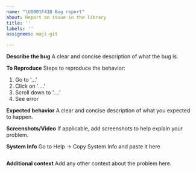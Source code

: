 ```yaml
---
name: "\U0001F41B Bug report"
about: Report an issue in the library
title: ''
labels: ''
assignees: maji-git

---
```


**Describe the bug**
A clear and concise description of what the bug is.

**To Reproduce**
Steps to reproduce the behavior:
1. Go to '...'
2. Click on '....'
3. Scroll down to '....'
4. See error

**Expected behavior**
A clear and concise description of what you expected to happen.

**Screenshots/Video**
If applicable, add screenshots to help explain your problem.

**System Info**
Go to Help -> Copy System Info and paste it here
```

```

**Additional context**
Add any other context about the problem here.
